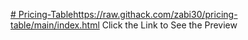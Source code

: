[# Pricing-Table](https://raw.githack.com/zabi30/pricing-table/main/index.html)https://raw.githack.com/zabi30/pricing-table/main/index.html
Click the Link to See the Preview
